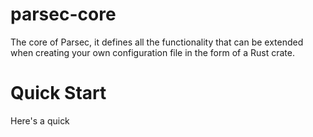 # parsec-core

The core of Parsec, it defines all the functionality that can be extended when creating your own configuration file in the form of a Rust crate.

# Quick Start

Here's a quick
